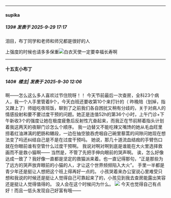 ﻿
*****

####  supika  
##### 139#       发表于 2025-9-29 17:17

泪目，布丁同学和老师和师兄都是很好的人

上强度的时候也请多多保重<img src="https://static.stage1st.com/image/smiley/face2017/138.png" referrerpolicy="no-referrer">白衣天使一定要幸福长寿啊


*****

####  十五支小布丁  
##### 140#         楼主| 发表于 2025-9-30 12:06

啊——怎么这么多人喜欢过节住院呀！！
今天节前最后一次查房，全科23个病人，我一个人手里管着9个，今天白班还要收第10个来打针的（
昨晚陪（划掉，指又蹭上了）师姐吃夜班饭，聊到了之前我们各自困扰又稍有分歧的，关于对病人的情感投射和要不要过度干预的问题。她正是连值52h的第36个小时，上午门诊+下午新收3个的强度让她在极度疲惫后反射性亢奋起来，而我正在节前掰着指头计划着我这两天的夜聊门诊怎么个顺序。
我一边替又不能吃辣又嘴馋的她从毛血旺里捞着红油淋漓的肥肠和鳝段，一边在抽空狼吞虎咽自己碗里藜蒿的间隙问她现在想法变了吗还纠结自己是不是在过度干预吗。
她说，那几十道流血结痂的手臂伤口就在你眼前谁有空管什么过度干预啊。
我说对啊对啊到底是谁能在大火里选择救画而不是救小猫啊——
当然是，不管了先把手伸向眼前的哭声啊。
诶，怎么好像达成一致了？我好像一直都是坚定的救猫派来着。也一直记得那句，“正是那些为了远方的哭声放弃眼前的小猫的人，才让这个世界频频陷入大火”。
手里一半都是青少年还是挺让人想把这个班上得再好一点的。
小孩哭着来办公室说心里难受只想和我说的时候还是挺让人觉得自己可靠起来了的，小孩见到我去查房能露出笑容还是挺让人觉得值得的。
没人会在这个时候问为什么。
<img src="https://p.sda1.dev/27/bb5d44f4a40f87d6d5054f6d72830d9d/image.jpg" referrerpolicy="no-referrer">
今天也觉得自己有点好！而且一低头发现自己好富有哦——

